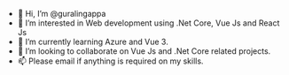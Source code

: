 - 👋 Hi, I’m @guralingappa
- 👀 I’m interested in Web development using .Net Core, Vue Js and React Js
- 🌱 I’m currently learning Azure and Vue 3.
- 💞️ I’m looking to collaborate on Vue Js and .Net Core related projects.
- 📫 Please email if anything is required on my skills.

<!---
guralingappa/guralingappa is a ✨ special ✨ repository because its `README.md` (this file) appears on your GitHub profile.
You can click the Preview link to take a look at your changes.
--->
